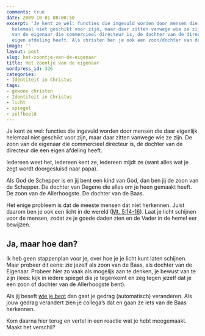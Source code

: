 ```yaml
---
comments: true
date: 2009-10-01 08:00:50
excerpt: 'Je kent ze wel: functies die ingevuld worden door mensen die daar eigenlijk
  helemaal niet geschikt voor zijn, maar daar zitten vanwege wie ze zijn. De zoon
  van de eigenaar die commercieel directeur is, de dochter van de directeur die een
  eigen afdeling heeft. Als christen ben je ook een zoon/dochter van de Eigenaar.'
image: ''
layout: post
slug: het-zoontje-van-de-eigenaar
title: Het zoontje van de eigenaar
wordpress_id: 326
categories:
- Identiteit in Christus
tags:
- gewone christen
- Identiteit in Christus
- licht
- spiegel
- zelfbeeld
---
```


Je kent ze wel: functies die ingevuld worden door mensen die daar eigenlijk helemaal niet geschikt voor zijn, maar daar zitten vanwege wie ze zijn. De zoon van de eigenaar die commercieel directeur is, de dochter van de directeur die een eigen afdeling heeft.

Iedereen weet het, iedereen kent ze, iedereen mijdt ze (want alles wat je zegt wordt doorgesluisd naar papa).

Als God de Schepper is en jij bent een kind van God, dan ben jij de zoon van de Schepper. De dochter van Degene die alles om je heen gemaakt heeft. De zoon van de Allerhoogste. De dochter van de Baas.

Het enige probleem is dat de meeste mensen dat niet herkennen. Juist daarom ben je ook een licht in de wereld ([Mt. 5:14-16](http://www.biblija.net/biblija.cgi?m=Matte%FCs+5%3A14-16&id18=1&pos=0&l=nl&set=10)). Laat je licht schijnen voor de mensen, zodat ze je goede daden zien en de Vader in de hemel eer bewijzen.



## Ja, maar hoe dan?


Ik heb geen stappenplan voor je, over hoe je je licht kunt laten schijnen. Maar probeer dit eens: zie jezelf als zoon van de Baas, als dochter van de Eigenaar. Probeer hier zo vaak als mogelijk aan te denken, je bewust van te zijn (lees: kijk in iedere spiegel die je tegenkomt en zeg tegen jezelf dat je een zoon of dochter van de Allerhoogste bent). 

Als jij beseft [wie je bent](/identiteit/) dan gaat je gedrag (automatisch) veranderen. Als jouw gedrag verandert zien je collega’s dat en gaan ze iets van de Baas herkennen.

Kom daarna hier terug en vertel in een reactie wat je hebt meegemaakt. Maakt het verschil?
